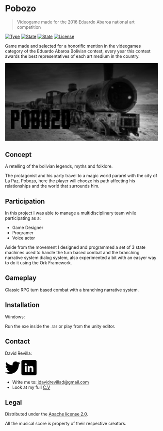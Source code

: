 # Pobozo
> Videogame made for the 2016 Eduardo Abaroa national art competition

[![Type](https://img.shields.io/badge/Type-Videogame-945C1D.svg)](https://github.com/ZLTM/Taki)
[![State](https://img.shields.io/badge/Genre-Narrative-DDA76A.svg)](https://packagist.org/packages/phpunit/phpunit)
[![State](https://img.shields.io/badge/State-Prototype-2C834F.svg)](https://packagist.org/packages/phpunit/phpunit)
[![License](https://img.shields.io/badge/License-Apache%202--0-343E7D.svg)](https://packagist.org/packages/phpunit/phpunit)


Game made and selected for a honorific mention in the videogames category of the Eduardo Abaroa Bolivian contest, every year this contest awards the best representatives of each art medium in the country.

![](logo-pobozo.jpg)

## Concept

A retelling of the bolivian legends, myths and folklore.

The protagonist and his party travel to a magic world pararel with the city of La Paz, Pobozo, here the player will chooze his path affecting his relationships and the world that surrounds him.

## Participation

In this project I was able to manage a multidisciplinary team while participating as a:

* Game Designer
* Programer
* Voice actor

Aside from the movement I designed and programmed a set of 3 state machines used to handle the turn based combat and the branching narrative system dialog system, also experimented a bit with an easyer way to do it using the Ork Framework.

## Gameplay

Classic RPG turn based combat with a branching narrative system.

## Installation

Windows:

Run the exe inside the .rar or play from the unity editor.

## Contact

David Revilla:

<a href="https://twitter.com/ZLTM_david" target="_blank">
  <img width="50" height="50" border="0" align="center"  src="twitter-logo.jpg"></a>
<a href="https://www.linkedin.com/in/zolutr/" target="_blank">
  <img width="50" height="50" border="0" align="center"  src="linkedin-logo.png"></a>

* Write me to: jdavidrevillad@gmail.com
* Look at my full [C.V](https://drive.google.com/drive/folders/0B9XODKe51qg8aFFXRE9aNE15QWc?usp=sharing)

## Legal

Distributed under the [Apache license 2.0](https://choosealicense.com/licenses/apache-2.0/). 

All the musical score is property of their respective creators.